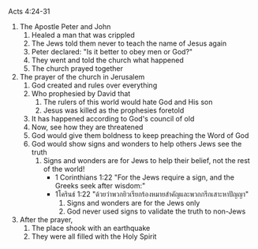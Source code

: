 Acts 4:24-31

1. The Apostle Peter and John
	1. Healed a man that was crippled
	2. The Jews told them never to teach the name of Jesus again
	3. Peter declared: "Is it better to obey men or God?"
	4. They went and told the church what happened
	5. The church prayed together
2. The prayer of the church in Jerusalem
	1. God created and rules over everything
	2. Who prophesied by David that
		1. The rulers of this world would hate God and His son
		2. Jesus was killed as the prophesies foretold
	3. It has happened according to God's council of old
	4. Now, see how they are threatened
	5. God would give them boldness to keep preaching the Word of God
	6. God would show signs and wonders to help others Jews see the truth
		1. Signs and wonders are for Jews to help their belief, not the rest of the world!
			- 1 Corinthians 1:22 "For the Jews require a sign, and the Greeks seek after wisdom:"
			- 1โครินธ์ 1:22 "ด้วยว่าพวกยิวเรียกร้องหมายสำคัญและพวกกรีกเสาะหาปัญญา"
				1. Signs and wonders are for the Jews only
				2. God never used signs to validate the truth to non-Jews
3. After the prayer,
	1. The place shook with an earthquake
	2. They were all filled with the Holy Spirit